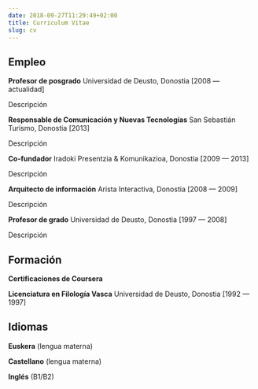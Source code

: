 ```yaml
---
date: 2018-09-27T11:29:49+02:00
title: Curriculum Vitae
slug: cv
---
```


## Empleo

**Profesor de posgrado**
<span class="cv-noiznon">Universidad de Deusto, Donostia [2008 &mdash; actualidad]</span>

Descripción

**Responsable de Comunicación y Nuevas Tecnologías**
<span class="cv-noiznon">San Sebastián Turismo, Donostia [2013]</span>

Descripción

**Co-fundador**
<span class="cv-noiznon">Iradoki Presentzia & Komunikazioa, Donostia [2009 &mdash; 2013]</span>

Descripción

**Arquitecto de información**
<span class="cv-noiznon">Arista Interactiva, Donostia [2008 &mdash; 2009]</span>

Descripción

**Profesor de grado**
<span class="cv-noiznon">Universidad de Deusto, Donostia [1997 &mdash; 2008]</span>

Descripción

## Formación

**Certificaciones de Coursera**

**Licenciatura en Filología Vasca**
<span class="cv-noiznon">Universidad de Deusto, Donostia [1992 &mdash; 1997]</span>



## Idiomas

<i class="fa fa-star"></i> <i class="fa fa-star"></i> <i class="fa fa-star"></i> <i class="fa fa-star"></i> <i class="fa fa-star"></i> **Euskera** (lengua materna)

<i class="fa fa-star"></i> <i class="fa fa-star"></i> <i class="fa fa-star"></i> <i class="fa fa-star"></i> <i class="fa fa-star"></i> **Castellano** (lengua materna)

<i class="fa fa-star"></i> <i class="fa fa-star"></i> <i class="fa fa-star-half-alt"></i> <i class="far fa-star"></i> <i class="far fa-star"></i> **Inglés** (B1/B2)